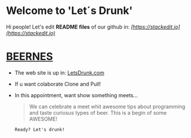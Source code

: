 # Welcome to 'Let´s Drunk'

Hi people! Let's edit **README files** of our github in: _[https://stackedit.io](https://stackedit.io)_

# [BEERNES](https://github.com/kvilla2/Behvr-Parallax)

- The web site is up in: [LetsDrunk.com](https://letsdrunk.com)

- If u want colaborate Clone and Pull!

-  In this appointment, want show something meets...
     
   > We can celebrate a meet whit awesome tips about programming and taste curiosus types of beer. This is a begin of some AWESOME! 

  
       Ready? Let's drunk!


